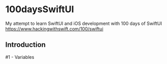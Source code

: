 # 100daysSwiftUI

My attempt to learn SwiftUI and iOS development with 100 days of SwiftUI
https://www.hackingwithswift.com/100/swiftui

## Introduction
#1 - Variables 